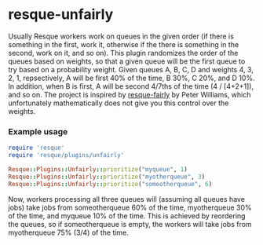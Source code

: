resque-unfairly
===============

Usually Resque workers work on queues in the given order (if there is something in the first, work it, otherwise if the there is something in the second, work on it, and
so on). This plugin randomizes the order of the queues based on weights, so that a given queue will be the first queue to try based on a probability weight. Given queues A, B, C, D and
weights 4, 3, 2, 1, repsectively, A will be first 40% of the time, B 30%, C 20%, and D 10%. In addition, when B is first, A will be second 4/7ths of the time (4 / [4+2+1]), and so on. The
project is inspired by [resque-fairly](https://github.com/pezra/resque-fairly) by Peter Williams, which unfortunately mathematically does not give you this control over the weights.

### Example usage

``` ruby
require 'resque'
require 'resque/plugins/unfairly'

Resque::Plugins::Unfairly::prioritize("myqueue", 1)
Resque::Plugins::Unfairly::prioritize("myotherqueue", 3)
Resque::Plugins::Unfairly::prioritize("someotherqueue", 6)
```

Now, workers processing all three queues will (assuming all queues have jobs) take jobs from someotherqueue 60% of the time, myotherqueue 30% of the time, and myqueue 10% of the time. This is achieved
by reordering the queues, so if someotherqueue is empty, the workers will take jobs from myotherqueue 75% (3/4) of the time.

